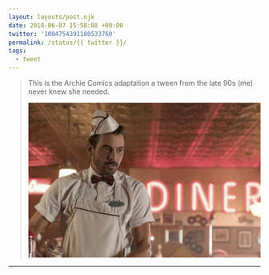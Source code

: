 ```yaml
---
layout: layouts/post.njk
date: 2018-06-07 15:58:08 +00:00
twitter: '1004754391180533760'
permalink: /status/{{ twitter }}/
tags: 
  - tweet
---
```


> This is the Archie Comics adaptation a tween from the late 90s (me) never knew she needed. 
> 
> ![A screencap from the tv series Riverdale. 90s bad boy Skeet Ulrich dressed in a Pop's Diner uniform with bowtie and hat.](/img/1004754391180533760-DfGaSSmVAAArtt7.jpg)

---
